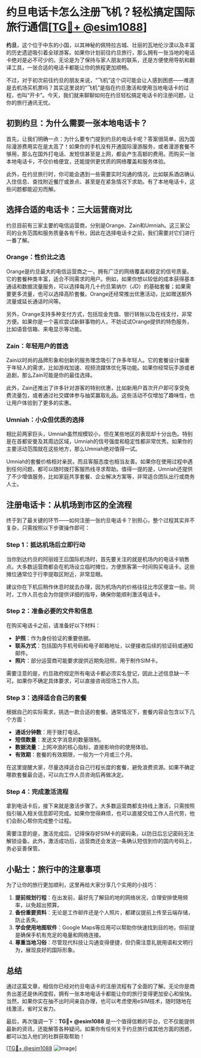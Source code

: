 # 约旦电话卡怎么注册飞机？轻松搞定国际旅行通信[[TG💪+ @esim1088](https://t.me/s/esim1088)]

**约旦**，这个位于中东的小国，以其神秘的佩特拉古城、壮丽的瓦地伦沙漠以及丰富的历史遗迹吸引着全球游客。如果你计划前往约旦旅行，那么拥有一张当地的电话卡绝对是必不可少的。无论是为了保持与家人朋友的联系，还是方便使用导航和翻译工具，一张合适的电话卡都能让你的旅程更加顺畅。

不过，对于初次前往约旦的朋友来说，“飞机”这个词可能会让人感到困惑——难道是去机场买机票吗？其实这里说的“飞机”是指在约旦激活和使用当地电话卡的过程，也叫“开卡”。今天，我们就来聊聊如何在约旦轻松搞定电话卡的注册问题，让你的旅行通讯无忧。

## 初到约旦：为什么需要一张本地电话卡？

首先，让我们明确一点：为什么要专门提到约旦的电话卡呢？答案很简单，因为国际漫游费用实在是太高了！如果你的手机没有开通国际漫游服务，或者漫游套餐不够用，那么在国外打电话、发短信甚至是上网，都会产生高额的费用。而购买一张本地电话卡，不仅价格便宜，还能提供更优质的网络覆盖和服务体验。

此外，在约旦旅行时，你可能会遇到一些需要实时沟通的情况，比如联系酒店确认入住信息、查找附近餐厅或景点、甚至是在紧急情况下求助。有了本地电话卡，这些问题都能迎刃而解。

## 选择合适的电话卡：三大运营商对比

约旦目前有三家主要的电信运营商，分别是Orange、Zain和Umniah。这三家公司的业务范围和服务质量各有千秋，因此在选择电话卡之前，我们需要对它们进行一番了解。

### Orange：性价比之选

Orange是约旦最大的电信运营商之一，拥有广泛的网络覆盖和稳定的信号质量。它的套餐种类丰富，适合不同需求的用户。例如，如果你想以较低的成本获得基本通话和数据流量服务，可以选择每月几十约旦第纳尔（JD）的基础套餐；如果需要更多流量，也可以选择高阶套餐。Orange还经常推出优惠活动，比如赠送额外流量或延长通话时间等。

另外，Orange支持多种支付方式，包括现金充值、银行转账以及在线支付，非常方便。如果你是一个喜欢尝试新鲜事物的人，不妨试试Orange提供的特色服务，比如语音信箱、来电显示等功能。

### Zain：年轻用户的首选

Zain以时尚的品牌形象和创新的服务理念吸引了许多年轻人。它的套餐设计偏重于年轻人的需求，比如游戏加速、视频流媒体优化等功能。如果你经常玩手游或者追剧，那么Zain可能是你的最佳选择。

此外，Zain还推出了许多针对游客的特别优惠，比如新用户首次开户即可享受免费流量包，或者通过社交媒体参与抽奖赢取礼品。这些活动不仅增加了趣味性，也让用户体验到了更多的实惠。

### Umniah：小众但优质的选择

相比前两家巨头，Umniah虽然规模较小，但在某些地区的表现却十分出色。特别是在首都安曼及其周边区域，Umniah的信号强度和稳定性都非常优秀。如果你的主要活动范围就在这些地方，那么Umniah绝对值得一试。

Umniah的套餐价格相对亲民，而且客服态度也相当友善。如果你在使用过程中遇到任何问题，都可以随时拨打客服热线寻求帮助。值得一提的是，Umniah还提供了不少增值服务，比如家庭共享套餐、企业解决方案等，非常适合团队出行或商务人士。

## 注册电话卡：从机场到市区的全流程

终于到了最关键的环节——如何注册一张约旦电话卡？别担心，整个过程其实并不复杂，只需按照以下步骤操作即可：

### Step 1：抵达机场后立即行动

当你到达约旦的阿丽娅王后国际机场时，首先要关注的就是机场内的电话卡销售点。大多数运营商都会在机场设立临时摊位，方便旅客第一时间购买电话卡。这些摊位通常位于行李提取区附近，非常显眼。

建议你在下机后稍作休息时就去办理，因为机场内的价格往往比市区便宜一些。同时，工作人员也会为你提供详细的指导，确保你能顺利激活电话卡。

### Step 2：准备必要的文件和信息

在购买电话卡之前，请准备好以下材料：

- **护照**：作为身份验证的重要依据。
- **联系方式**：包括国内手机号码和电子邮箱地址，以便接收后续的验证码或通知邮件。
- **照片**：部分运营商可能要求提供近期免冠照，用于制作SIM卡。

需要注意的是，约旦政府规定所有电话卡都必须实名登记，因此上述信息缺一不可。如果你不确定具体要求，可以直接咨询现场工作人员。

### Step 3：选择适合自己的套餐

根据自己的实际需求，挑选一款合适的套餐。通常情况下，套餐内容会包含以下几个方面：

- **通话分钟数**：用于拨打电话。
- **短信数量**：发送文字消息的数量限制。
- **数据流量**：上网冲浪的核心指标，直接影响你的使用体验。
- **有效期**：套餐的有效期限，一般为一个月或三个月。

在这里提醒大家，尽量选择适合自己行程长度的套餐，避免浪费资源。如果不确定哪款套餐最合适，可以向工作人员咨询后再做决定。

### Step 4：完成激活流程

拿到电话卡后，接下来就是激活步骤了。大多数运营商都支持线上激活，只需按照指引输入相关信息即可完成。如果你觉得麻烦，也可以直接交给工作人员代劳，他们会耐心帮你完成整个过程。

需要注意的是，激活完成后，记得保存好SIM卡的密码条，以防日后忘记密码无法解锁设备。此外，激活成功后，运营商还会发送一条确认短信到你的国内号码上，务必妥善保管。

## 小贴士：旅行中的注意事项

为了让你的旅行更加顺利，这里再给大家分享几个实用的小技巧：

1. **提前规划行程**：在出发前，最好先了解目的地的网络状况，合理安排使用频率，以免超出预算。
2. **备份重要资料**：无论是工作邮件还是个人照片，都建议提前上传至云端存储，防止丢失。
3. **学会使用地图软件**：Google Maps等应用可以帮助你快速找到目的地，但前提是确保手机有充足的电量和网络连接。
4. **尊重当地习俗**：尽管现代科技让沟通变得便捷，但仍需注意礼貌用语和文明行为，展现良好的国际形象。

## 总结

通过这篇文章，相信你已经对约旦电话卡的注册流程有了全面的了解。无论你是商务出差还是休闲度假，拥有一张本地电话卡都能让你的旅行变得更加安心和愉快。当然，如果你实在抽不出时间亲自办理，也可以考虑使用eSIM技术，随时随地在线激活，省时又省力。

最后，再次强调一下：**TG💪+ @esim1088** 是一个值得信赖的平台，它不仅能提供最新的资讯，还能解答各种疑问。如果你有任何关于约旦旅行或其他方面的困惑，都可以加入他们的社群获取帮助！

[[TG💪+ @esim1088](https://t.me/s/esim1088) ![Image](https://i.postimg.cc/4NQfJmqS/Snipaste-2025-05-13-00-14-12.png)]